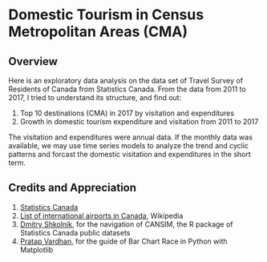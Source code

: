 # Domestic Tourism in Census Metropolitan Areas (CMA)

## Overview

Here is an exploratory data analysis on the data set of Travel Survey of Residents of Canada from Statistics Canada. From the data from 2011 to 2017, I tried to understand its structure, and find out:
    
1. Top 10 destinations (CMA) in 2017 by visitation and expenditures
2. Growth in domestic tourism expenditure and visitation from 2011 to 2017

The visitation and expenditures were annual data. If the monthly data was available, we may use time series models to analyze the trend and cyclic patterns and forcast the domestic visitation and expenditures in the short term.

## Credits and Appreciation

1. <a href="https://www150.statcan.gc.ca/n1//en/type/data?MM=1">Statistics Canada</a>
2. <a href="https://en.wikipedia.org/wiki/List_of_international_airports_in_Canada">List of international airports in Canada</a>, Wikipedia
3. <a href="https://www.dshkol.com/">Dmitry Shkolnik</a>, for the navigation of CANSIM, the R package of Statistics Canada public datasets
4. <a href="https://towardsdatascience.com/bar-chart-race-in-python-with-matplotlib-8e687a5c8a41">Pratap Vardhan</a>, for the guide of Bar Chart Race in Python with Matplotlib
